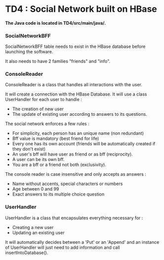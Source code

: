 
# TD4 : Social Network built on HBase

#### The Java code is located in TD4/src/main/java/.

### SocialNetworkBFF

SocialNetworkBFF table needs to exist in the HBase database before launching the software.

It also needs to have 2 families "friends" and "info".


### ConsoleReader

ConsoleReader is a class that handles all interactions with the user.

It will create a connection with the HBase Database.
It will use a class UserHandler for each user to handle :
- The creation of new user 
- The update of existing user according to answers to its questions.

The social network enforces a few rules :
- For simplicity, each person has an unique name (non redundant)
- Bff value is mandatory (best friend for life)
- Every one has its own account (friends will be automatically created if they don't exist)
- An user's bff will have user as friend or as bff (reciprocity).
- A user can be its own bff.
- You are a bff or a friend not both (exclusivity).
 
The console reader is case insensitive and only accepts as answers :
- Name without accents, special characters or numbers
- Age between 0 and 99
- Exact answers to its multiple choice question


### UserHandler 

UserHandler is a class that encapsulates everything necessary for :
- Creating a new user
- Updating an existing user

It will automatically decides between a 'Put' or an 'Append' and an instance of UserHandler 
will just need to add information and call insertIntoDatabase().
